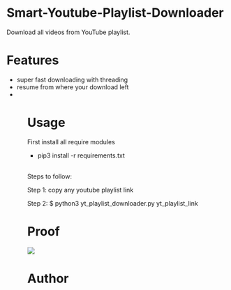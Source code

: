 # Smart-Youtube-Playlist-Downloader


Download all videos from YouTube playlist.
<h1>Features</h1>
<ul>
  <li>super fast downloading with threading</li>
  <li>resume from where your download left<li>
<ul>
<h1>Usage</h1>
<p>First install all require modules
  <ul>
    <li>pip3 install -r requirements.txt</li>
  </ul>
  <br>
<p>Steps to follow:</p>
  <p>Step 1: copy any youtube playlist link</p>
  <p>Step 2: $ python3 yt_playlist_downloader.py yt_playlist_link</p>
  <h1>Proof</h1>
  <img src="https://i.ibb.co/ydZtXTh/Screenshot-2022-03-16-00-18-03.png"/>
  <h1>Author</h1>
<ul>
